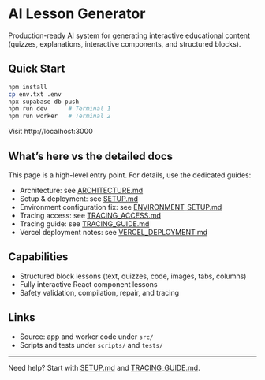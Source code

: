 # AI Lesson Generator

Production-ready AI system for generating interactive educational content (quizzes, explanations, interactive components, and structured blocks).

## Quick Start

```bash
npm install
cp env.txt .env
npx supabase db push
npm run dev      # Terminal 1
npm run worker   # Terminal 2
```

Visit http://localhost:3000

## What’s here vs the detailed docs

This page is a high-level entry point. For details, use the dedicated guides:

- Architecture: see [ARCHITECTURE.md](./ARCHITECTURE.md)
- Setup & deployment: see [SETUP.md](./SETUP.md)
- Environment configuration fix: see [ENVIRONMENT_SETUP.md](./ENVIRONMENT_SETUP.md)
- Tracing access: see [TRACING_ACCESS.md](./TRACING_ACCESS.md)
- Tracing guide: see [TRACING_GUIDE.md](./TRACING_GUIDE.md)
- Vercel deployment notes: see [VERCEL_DEPLOYMENT.md](./VERCEL_DEPLOYMENT.md)

## Capabilities

- Structured block lessons (text, quizzes, code, images, tabs, columns)
- Fully interactive React component lessons
- Safety validation, compilation, repair, and tracing

## Links

- Source: app and worker code under `src/`
- Scripts and tests under `scripts/` and `tests/`

---

Need help? Start with [SETUP.md](./SETUP.md) and [TRACING_GUIDE.md](./TRACING_GUIDE.md).

